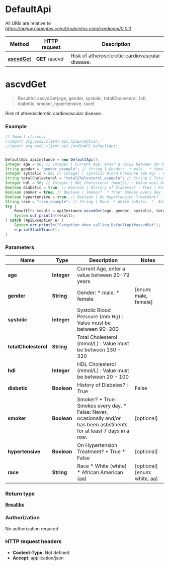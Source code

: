 # DefaultApi

All URIs are relative to *https://apigw.nubentos.com/t/nubentos.com/cardioapi/0.0.0*

Method | HTTP request | Description
------------- | ------------- | -------------
[**ascvdGet**](DefaultApi.md#ascvdGet) | **GET** /ascvd | Risk of atherosclerotic cardiovascular disease.


<a name="ascvdGet"></a>
# **ascvdGet**
> ResultIrc ascvdGet(age, gender, systolic, totalCholesterol, hdl, diabetic, smoker, hypertensive, race)

Risk of atherosclerotic cardiovascular disease.

### Example
```java
// Import classes:
//import org.wso2.client.api.ApiException;
//import org.wso2.client.api.CardioAPI.DefaultApi;


DefaultApi apiInstance = new DefaultApi();
Integer age = 56; // Integer | Current Age, enter a value between 20-79 years
String gender = "gender_example"; // String | Gender:  * male.  * female. 
Integer systolic = 56; // Integer | Systolic Blood Pressure (mm Hg) : Value must be between 90-200
String totalCholesterol = "totalCholesterol_example"; // String | Total Cholesterol (mmol/L) : Value must be between 130 - 320
Integer hdl = 56; // Integer | HDL Cholesterol (mmol/L) : Value must be between 20 - 100
Boolean diabetic = true; // Boolean | History of Diabetes? : True | False
Boolean smoker = true; // Boolean | Smoker?  * True: Smokes every day. * False: Never, ocasionally and/or has been asbstinents for at least 7 days in a row. 
Boolean hypertensive = true; // Boolean | On Hypertension Treatment?   * True   * False
String race = "race_example"; // String | Race  * White (white)  *  African American (aa)
try {
    ResultIrc result = apiInstance.ascvdGet(age, gender, systolic, totalCholesterol, hdl, diabetic, smoker, hypertensive, race);
    System.out.println(result);
} catch (ApiException e) {
    System.err.println("Exception when calling DefaultApi#ascvdGet");
    e.printStackTrace();
}
```

### Parameters

Name | Type | Description  | Notes
------------- | ------------- | ------------- | -------------
 **age** | **Integer**| Current Age, enter a value between 20-79 years |
 **gender** | **String**| Gender:  * male.  * female.  | [enum: male, female]
 **systolic** | **Integer**| Systolic Blood Pressure (mm Hg) : Value must be between 90-200 |
 **totalCholesterol** | **String**| Total Cholesterol (mmol/L) : Value must be between 130 - 320 |
 **hdl** | **Integer**| HDL Cholesterol (mmol/L) : Value must be between 20 - 100 |
 **diabetic** | **Boolean**| History of Diabetes? : True | False | [optional]
 **smoker** | **Boolean**| Smoker?  * True: Smokes every day. * False: Never, ocasionally and/or has been asbstinents for at least 7 days in a row.  | [optional]
 **hypertensive** | **Boolean**| On Hypertension Treatment?   * True   * False | [optional]
 **race** | **String**| Race  * White (white)  *  African American (aa) | [optional] [enum: white, aa]

### Return type

[**ResultIrc**](ResultIrc.md)

### Authorization

No authorization required

### HTTP request headers

 - **Content-Type**: Not defined
 - **Accept**: application/json

